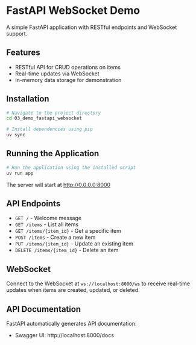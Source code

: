 # FastAPI WebSocket Demo

A simple FastAPI application with RESTful endpoints and WebSocket support.

## Features

- RESTful API for CRUD operations on items
- Real-time updates via WebSocket
- In-memory data storage for demonstration

## Installation

```bash
# Navigate to the project directory
cd 03_demo_fastapi_websocket

# Install dependencies using pip
uv sync
```

## Running the Application

```bash
# Run the application using the installed script
uv run app
```

The server will start at http://0.0.0.0:8000

## API Endpoints

- `GET /` - Welcome message
- `GET /items` - List all items
- `GET /items/{item_id}` - Get a specific item
- `POST /items` - Create a new item
- `PUT /items/{item_id}` - Update an existing item
- `DELETE /items/{item_id}` - Delete an item

## WebSocket

Connect to the WebSocket at `ws://localhost:8000/ws` to receive real-time updates when items are created, updated, or deleted.

## API Documentation

FastAPI automatically generates API documentation:

- Swagger UI: http://localhost:8000/docs
